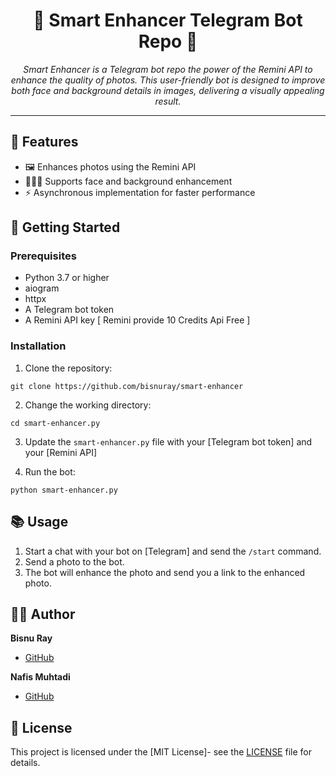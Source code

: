 <h1 align="center">📸 Smart Enhancer Telegram Bot Repo 🤖</h1>

<p align="center">
  <em>Smart Enhancer is a Telegram bot repo the power of the Remini API to enhance the quality of photos. This user-friendly bot is designed to improve both face and background details in images, delivering a visually appealing result. </em>
</p>

<hr>

## 🌟 Features

- 🖼️ Enhances photos using the Remini API
- 🧑‍🤝‍🧑 Supports face and background enhancement
- ⚡ Asynchronous implementation for faster performance

## 🚀 Getting Started

### Prerequisites

- Python 3.7 or higher
- aiogram
- httpx
- A Telegram bot token
- A Remini API key [ Remini provide 10 Credits Api Free ]

### Installation

1. Clone the repository:
````
git clone https://github.com/bisnuray/smart-enhancer
````
2. Change the working directory:

```
cd smart-enhancer.py
````

3. Update the `smart-enhancer.py` file with your [Telegram bot token] and your [Remini API]



4. Run the bot:

````
python smart-enhancer.py
````

## 📚 Usage

1. Start a chat with your bot on [Telegram] and send the `/start` command.
2. Send a photo to the bot.
3. The bot will enhance the photo and send you a link to the enhanced photo.

## 👨‍💻 Author

**Bisnu Ray**

- [GitHub](https://github.com/bisnuray)

**Nafis Muhtadi**

- [GitHub](https://github.com/NafisMuhtadi)

## 📜 License

This project is licensed under the [MIT License]- see the [LICENSE](https://github.com/bisnuray/smart-enhancer/blob/main/LICENSE) file for details.
